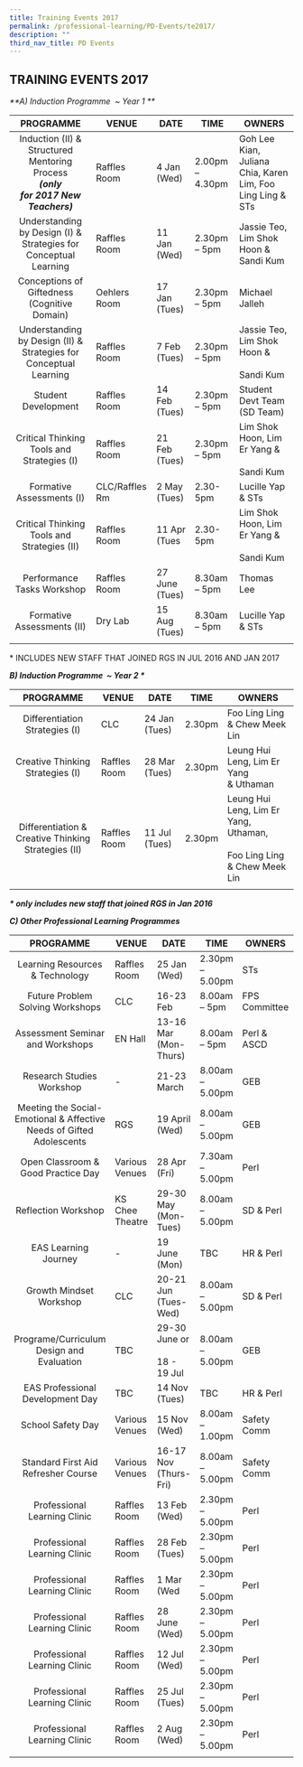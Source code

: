```yaml
---
title: Training Events 2017
permalink: /professional-learning/PD-Events/te2017/
description: ""
third_nav_title: PD Events
---
```

## TRAINING EVENTS 2017

_**A) Induction Programme  ~ Year 1 \**_

|**PROGRAMME**   | **VENUE**  | **DATE**  |**TIME**   | **OWNERS**  |
|:-:|---|---|---|---|
| Induction (II) & Structured Mentoring Process<br>**_(only for_** **_2017_** **_New Teachers)_**  | Raffles Room  | 4 Jan (Wed)  | 2.00pm – 4.30pm  | Goh Lee Kian, Juliana Chia, Karen Lim, Foo Ling Ling & STs  |
| Understanding by Design (I) & Strategies for Conceptual Learning  | Raffles Room  | 11 Jan (Wed)  | 2.30pm – 5pm  | Jassie Teo, Lim Shok Hoon & Sandi Kum  |
| Conceptions of Giftedness (Cognitive Domain)  | Oehlers Room  | 17 Jan (Tues)  |  2.30pm – 5pm | Michael Jalleh  |
| Understanding by Design (II) & Strategies for Conceptual Learning  | Raffles Room  | 7 Feb (Tues)  | 2.30pm – 5pm  | Jassie Teo, Lim Shok Hoon &<br><br>Sandi Kum  |
| Student Development  | Raffles Room  | 14 Feb (Tues)  | 2.30pm – 5pm  | Student Devt Team (SD Team)  |
| Critical Thinking Tools and Strategies (I)  | Raffles Room  | 21 Feb (Tues)  | 2.30pm – 5pm  | Lim Shok Hoon, Lim Er Yang &<br><br>Sandi Kum  |
| Formative Assessments (I)  | CLC/Raffles Rm  | 2 May (Tues)  |2.30-5pm   | Lucille Yap & STs  |
| Critical Thinking Tools and Strategies (II)  | Raffles Room  | 11 Apr (Tues  | 2.30-5pm  | Lim Shok Hoon, Lim Er Yang &<br><br>Sandi Kum  |
| Performance Tasks Workshop  | Raffles Room  | 27 June (Tues)  | 8.30am – 5pm  | Thomas Lee  |
| Formative Assessments (II)  | Dry Lab  | 15 Aug (Tues)  |  8.30am – 5pm |Lucille Yap & STs   |
|   |   |   |   |   |

\* INCLUDES NEW STAFF THAT JOINED RGS IN JUL 2016 AND JAN 2017

_**B) Induction Programme  ~ Year 2 \***_

|**PROGRAMME**   | **VENUE**  | **DATE**  |**TIME**   | **OWNERS**  |
|:-:|---|---|---|---|
| Differentiation Strategies (I)  | CLC  | 24 Jan (Tues)  | 2.30pm  | Foo Ling Ling & Chew Meek Lin  |
| Creative Thinking Strategies (I)  |  Raffles Room | 28 Mar (Tues)  | 2.30pm  | Leung Hui Leng, Lim Er Yang & Uthaman  |
| Differentiation & Creative Thinking Strategies (II)  | Raffles Room  | 11 Jul (Tues)  | 2.30pm  | Leung Hui Leng, Lim Er Yang, Uthaman,<br><br>Foo Ling Ling & Chew Meek Lin  |
|   |   |   |   |   |

_**\* only includes new staff that joined RGS in Jan 2016**_

**_C) Other Professional Learning Programmes_**

|**PROGRAMME**   | **VENUE**  |**DATE**   | **TIME**  | **OWNERS**  | **PARTICIPANTS**  |
|:-:|---|---|---|---|---|
| Learning Resources & Technology  | Raffles Room  | 25 Jan (Wed)  | 2.30pm – 5.00pm  | STs  | New Teachers & Sign-up  |
| Future Problem Solving Workshops  | CLC  | 16-23 Feb  | 8.00am – 5pm  | FPS Committee  | Sign-up  |
| Assessment Seminar and Workshops  | EN Hall  | 13-16 Mar (Mon-Thurs)  | 8.00am – 5pm  | Perl & ASCD  | Selected Teachers  |
| Research Studies Workshop  | -  | 21-23 March  | 8.00am – 5.00pm  | GEB  | Selected Teachers  |
| Meeting the Social-Emotional & Affective Needs of Gifted Adolescents  | RGS  | 19 April (Wed)  | 8.00am – 5.00pm  | GEB  | Selected Teachers & Sign-up  |
| Open Classroom & Good Practice Day  | Various Venues  | 28 Apr (Fri)  | 7.30am – 5.00pm  | Perl  | ALL Teachers  |
| Reflection Workshop  |  KS Chee Theatre | 29-30 May  (Mon-Tues)  | 8.00am – 5.00pm  | SD & Perl  | Selected Teachers  |
| EAS Learning Journey  | -  |  19 June (Mon) | TBC  | HR & Perl  | All EAS  |
| Growth Mindset Workshop  | CLC  | 20-21 Jun (Tues-Wed)  | 8.00am – 5.00pm  | SD & Perl  | Selected Teachers  |
| Programe/Curriculum Design and Evaluation  | TBC  | 29-30 June or<br><br>18 - 19 Jul  | 8.00am – 5.00pm  | GEB  | KPs – Sign Up  |
| EAS Professional Development Day  | TBC  | 14 Nov (Tues)  | TBC  | HR & Perl  | All EAS  |
| School Safety Day  | Various Venues  | 15 Nov (Wed)  | 8.00am – 1.00pm  | Safety Comm  | All Staff  |
| Standard First Aid Refresher Course  | Various Venues  | 16-17 Nov (Thurs-Fri)  | 8.00am – 5.00pm  | Safety Comm  | Selected Teachers  |
| Professional Learning Clinic  | Raffles Room  | 13 Feb (Wed)  | 2.30pm – 5.00pm  | Perl  | Sign-up  |
| Professional Learning Clinic  | Raffles Room  | 28 Feb (Tues)  |  2.30pm – 5.00pm | Perl  | Sign-up  |
| Professional Learning Clinic  | Raffles Room  | 1 Mar (Wed  | 2.30pm – 5.00pm  |  Perl | Sign-up  |
| Professional Learning Clinic  | Raffles Room  | 28 June (Wed)  | 2.30pm – 5.00pm  |Perl   |  Sign-up |
| Professional Learning Clinic  | Raffles Room  | 12 Jul (Wed)  | 2.30pm – 5.00pm  | Perl  | Sign-up  |
| Professional Learning Clinic  | Raffles Room  | 25 Jul (Tues)  | 2.30pm – 5.00pm  |  Perl | Sign-up  |
| Professional Learning Clinic  | Raffles Room  | 2 Aug (Wed)  | 2.30pm – 5.00pm  |  Perl | Sign-up  |
|   |   |   |   |   |   |
